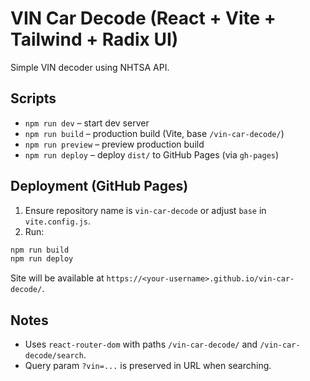 # VIN Car Decode (React + Vite + Tailwind + Radix UI)

Simple VIN decoder using NHTSA API.

## Scripts

- `npm run dev` – start dev server
- `npm run build` – production build (Vite, base `/vin-car-decode/`)
- `npm run preview` – preview production build
- `npm run deploy` – deploy `dist/` to GitHub Pages (via `gh-pages`)

## Deployment (GitHub Pages)

1. Ensure repository name is `vin-car-decode` or adjust `base` in `vite.config.js`.
2. Run:

```bash
npm run build
npm run deploy
```

Site will be available at `https://<your-username>.github.io/vin-car-decode/`.

## Notes

- Uses `react-router-dom` with paths `/vin-car-decode/` and `/vin-car-decode/search`.
- Query param `?vin=...` is preserved in URL when searching.
